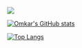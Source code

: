 <img align="center" src="https://github-readme-stats.vercel.app/api?username=largonarco&show_icons=true"/>


[![Omkar's GitHub stats](https://github-readme-stats.vercel.app/api?username=largonarco&show_icons=true)](https://github.com/anuraghazra/github-readme-stats)

[![Top Langs](https://github-readme-stats.vercel.app/api/top-langs/?username=largonarco&layout=compact)](https://github.com/anuraghazra/github-readme-stats)

